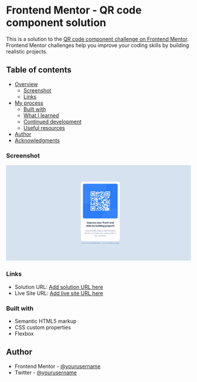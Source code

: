 # Frontend Mentor - QR code component solution

This is a solution to the [QR code component challenge on Frontend Mentor](https://www.frontendmentor.io/challenges/qr-code-component-iux_sIO_H). Frontend Mentor challenges help you improve your coding skills by building realistic projects.

## Table of contents

-   [Overview](#overview)
    -   [Screenshot](#screenshot)
    -   [Links](#links)
-   [My process](#my-process)
    -   [Built with](#built-with)
    -   [What I learned](#what-i-learned)
    -   [Continued development](#continued-development)
    -   [Useful resources](#useful-resources)
-   [Author](#author)
-   [Acknowledgments](#acknowledgments)

### Screenshot

![](./screenshots/desktop-design-screenshot.png)

### Links

-   Solution URL: [Add solution URL here](https://github.com/ChinatuL/QR-code-component-)
-   Live Site URL: [Add live site URL here](https://chinatul.github.io/QR-code-component-/)

### Built with

-   Semantic HTML5 markup
-   CSS custom properties
-   Flexbox

## Author

-   Frontend Mentor - [@yourusername](https://www.frontendmentor.io/profile/ChinatuL)
-   Twitter - [@yourusername](https://www.twitter.com/ChinatuLucia)
